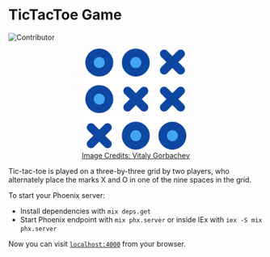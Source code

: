 # TicTacToe Game

![Contributor][contributors-shield]

<div align="center">
<a href="https://www.flaticon.com/free-icons/tic-tac-toe" target="_blank">
<figure>
<img src="./docs/images/tic-tac-toe.png" alt="Tic Tac Toe Logo" width="200" height="200">
<figcaption>Image Credits: Vitaly Gorbachev</figcaption>
</figure>
</a>
</div>

Tic-tac-toe is played on a three-by-three grid by two players, who alternately place the marks X and O in one of the nine spaces in the grid.

To start your Phoenix server:

  * Install dependencies with `mix deps.get`
  * Start Phoenix endpoint with `mix phx.server` or inside IEx with `iex -S mix phx.server`

Now you can visit [`localhost:4000`](http://localhost:4000) from your browser.

[contributors-shield]: <https://img.shields.io/github/contributors/mangalakader/tic-tac-toe-quiqup?style=for-the-badge>
